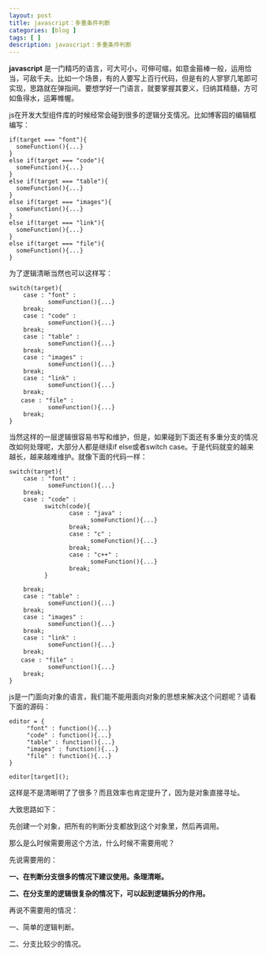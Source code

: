 ```yaml
---
layout: post
title: javascript：多重条件判断
categories: [blog ]
tags: [ ]
description: javascript：多重条件判断
---
```



**javascript** 是一门精巧的语言，可大可小，可伸可缩，如意金箍棒一般，运用恰当，可敌千夫。比如一个场景，有的人要写上百行代码，但是有的人寥寥几笔即可实现，思路就在弹指间。要想学好一门语言，就要掌握其要义，归纳其精髓，方可如鱼得水，运筹帷幄。

js在开发大型组件库的时候经常会碰到很多的逻辑分支情况。比如博客园的编辑框编写：

	if(target === "font"){
	  someFunction(){...}
	}
	else if(target === "code"){
	  someFunction(){...}  
	}
	else if(target === "table"){
	  someFunction(){...}
	}
	else if(target === "images"){
	  someFunction(){...}
	}
	else if(target === "link"){
	  someFunction(){...}  
	}
	else if(target === "file"){
	  someFunction(){...}  
	}

为了逻辑清晰当然也可以这样写：

	switch(target){
	    case : "font" :
	           someFunction(){...} 
	    break; 
	    case : "code" :
	           someFunction(){...} 
	    break;
	    case : "table" :
	           someFunction(){...} 
	    break; 
	    case : "images" :
	           someFunction(){...} 
	    break; 
	    case : "link" :
	           someFunction(){...} 
	    break;
	　　case : "file" :
	           someFunction(){...} 
	    break;
	}

当然这样的一层逻辑很容易书写和维护，但是，如果碰到下面还有多重分支的情况改如何处理呢，大部分人都是继续if else或者switch case。于是代码就变的越来越长，越来越难维护。就像下面的代码一样：

	switch(target){
	    case : "font" :
	           someFunction(){...} 
	    break; 
	    case : "code" :
	          switch(code){
	                 case : "java" :
	                       someFunction(){...} 
	                 break;
	                 case : "c" :
	                       someFunction(){...} 
	                 break;
	                 case : "c++" :
	                       someFunction(){...} 
	                 break;
	          }

	    break;
	    case : "table" :
	           someFunction(){...} 
	    break; 
	    case : "images" :
	           someFunction(){...} 
	    break; 
	    case : "link" :
	           someFunction(){...} 
	    break;
	　　case : "file" :
	           someFunction(){...} 
	    break;
	}   

js是一门面向对象的语言，我们能不能用面向对象的思想来解决这个问题呢？请看下面的源码：

	editor = {
	     "font" : function(){...}
	     "code" : function(){...}
	     "table" : function(){...}
	     "images" : function(){...}
	     "file" : function(){...}
	}

	editor[target]();  
	
这样是不是清晰明了了很多？而且效率也肯定提升了，因为是对象直接寻址。

大致思路如下：

先创建一个对象，把所有的判断分支都放到这个对象里，然后再调用。

那么是么时候需要用这个方法，什么时候不需要用呢？

先说需要用的：

**一、在判断分支很多的情况下建议使用。条理清晰。**

**二、在分支里的逻辑很复杂的情况下，可以起到逻辑拆分的作用。**

再说不需要用的情况：

一、简单的逻辑判断。

二、分支比较少的情况。